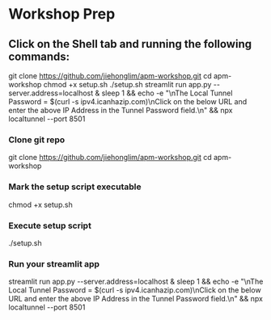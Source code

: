 # Workshop Prep

## Click on the Shell tab and running the following commands:

git clone https://github.com/jiehonglim/apm-workshop.git 
cd apm-workshop
chmod +x setup.sh
./setup.sh
streamlit run app.py --server.address=localhost & sleep 1 && echo -e "\nThe Local Tunnel Password = $(curl -s ipv4.icanhazip.com)\nClick on the below URL and enter the above IP Address in the Tunnel Password field.\n" && npx localtunnel --port 8501

### Clone git repo
git clone https://github.com/jiehonglim/apm-workshop.git
cd apm-workshop

### Mark the setup script executable
chmod +x setup.sh

### Execute setup script
./setup.sh

### Run your streamlit app
streamlit run app.py --server.address=localhost & sleep 1 && echo -e "\nThe Local Tunnel Password = $(curl -s ipv4.icanhazip.com)\nClick on the below URL and enter the above IP Address in the Tunnel Password field.\n" && npx localtunnel --port 8501